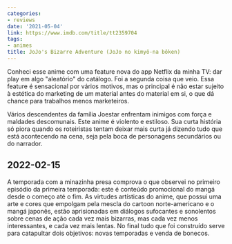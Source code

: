 ```yaml
---
categories:
- reviews
date: '2021-05-04'
link: https://www.imdb.com/title/tt2359704
tags:
- animes
title: JoJo's Bizarre Adventure (JoJo no kimyô-na bôken)
---
```


Conheci esse anime com uma feature nova do app Netflix da minha TV: dar play em algo "aleatório" do catálogo. Foi a segunda coisa que veio. Essa feature é sensacional por vários motivos, mas o principal é não estar sujeito à estética do marketing de um material antes do material em si, o que dá chance para trabalhos menos marketeiros.

Vários descendentes da família Joestar enfrentam inimigos com força e maldades descomunais. Este anime é violento e estiloso. Sua curta história só piora quando os roteiristas tentam deixar mais curta já dizendo tudo que está acontecendo na cena, seja pela boca de personagens secundários ou do narrador.

## 2022-02-15

A temporada com a minazinha presa comprova o que observei no primeiro episódio da primeira temporada: este é conteúdo promocional do mangá desde o começo até o fim. As virtudes artísticas do anime, que possui uma arte e cores que empolgam pela mescla do cartoon norte-americano e o mangá japonês, estão aprisionadas em diálogos sufocantes e sonolentos sobre cenas de ação cada vez mais bizarras, mas cada vez menos interessantes, e cada vez mais lentas. No final tudo que foi construído serve para catapultar dois objetivos: novas temporadas e venda de bonecos.